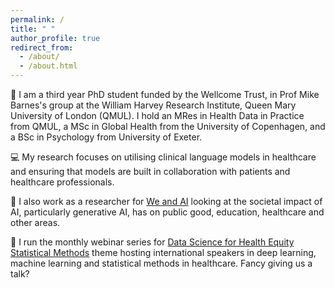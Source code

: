 ```yaml
---
permalink: /
title: " "
author_profile: true
redirect_from: 
  - /about/
  - /about.html
---
```


:wave: I am a third year PhD student funded by the Wellcome Trust, in Prof Mike Barnes's group at the William Harvey Research Institute, Queen Mary University of London (QMUL). I hold an MRes in Health Data in Practice from QMUL, a MSc in Global Health from the University of Copenhagen, and a BSc in Psychology from University of Exeter. 

:computer: My research focuses on utilising clinical language models in healthcare and ensuring that models are built in collaboration with patients and healthcare professionals.

:seedling: I also work as a researcher for [We and AI](https://weandai.org/) looking at the societal impact of AI, particularly generative AI, has on public good, education, healthcare and other areas.

:orange_book: I run the monthly webinar series for [Data Science for Health Equity Statistical Methods](https://www.datascienceforhealthequity.com/themes/statistical-methods) theme hosting international speakers in deep learning, machine learning and statistical methods in healthcare. Fancy giving us a talk? 
